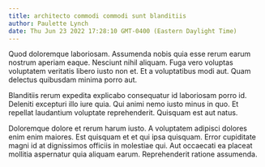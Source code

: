 ```yaml
---
title: architecto commodi commodi sunt blanditiis
author: Paulette Lynch
date: Thu Jun 23 2022 17:28:10 GMT-0400 (Eastern Daylight Time)
---
```

Quod doloremque laboriosam. Assumenda nobis quia esse rerum earum nostrum aperiam eaque. Nesciunt nihil aliquam. Fuga vero voluptas voluptatem veritatis libero iusto non et. Et a voluptatibus modi aut. Quam delectus quibusdam minima porro aut.

 Blanditiis rerum expedita explicabo consequatur id laboriosam porro id. Deleniti excepturi illo iure quia. Qui animi nemo iusto minus in quo. Et repellat laudantium voluptate reprehenderit. Quisquam est aut natus.

 Doloremque dolore et rerum harum iusto. A voluptatem adipisci dolores enim enim maiores. Est quisquam et et qui ipsa quisquam. Error cupiditate magni id at dignissimos officiis in molestiae qui. Aut occaecati ea placeat mollitia aspernatur quia aliquam earum. Reprehenderit ratione assumenda.